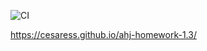![CI](https://github.com/Cesaress/ahj-homework-1.3/actions/workflows/web.yml/badge.svg)

https://cesaress.github.io/ahj-homework-1.3/